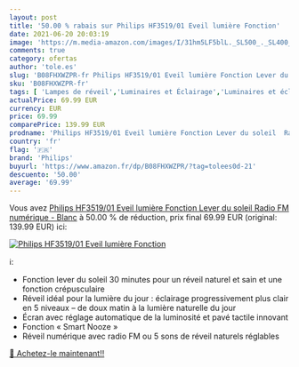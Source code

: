 ```yaml
---
layout: post
title: '50.00 % rabais sur Philips HF3519/01 Eveil lumière Fonction'
date: 2021-06-20 20:03:19
image: 'https://m.media-amazon.com/images/I/31hm5LF5blL._SL500_._SL400_.jpg'
comments: true
category: ofertas
author: 'tole.es'
slug: 'B08FHXWZPR-fr Philips HF3519/01 Eveil lumière Fonction Lever du soleil...'
sku: 'B08FHXWZPR-fr'
tags: [ 'Lampes de réveil','Luminaires et Éclairage','Luminaires et éclairage','Luminaires intérieur','philips','Éclairage spécial', ]
actualPrice: 69.99 EUR
currency: EUR
price: 69.99
comparePrice: 139.99 EUR
prodname: 'Philips HF3519/01 Eveil lumière Fonction Lever du soleil  Radio FM numérique - Blanc'
country: 'fr'
flag: '🇫🇷'
brand: 'Philips'
buyurl: 'https://www.amazon.fr/dp/B08FHXWZPR/?tag=tolees0d-21'
descuento: '50.00'
average: '69.99'
---
```


Vous avez [Philips HF3519/01 Eveil lumière Fonction Lever du soleil  Radio FM numérique - Blanc](https://www.amazon.fr/dp/B08FHXWZPR/?tag=tolees0d-21)  à  50.00 % de réduction, prix final  69.99 EUR (original: 139.99 EUR) ici:

[![Philips HF3519/01 Eveil lumière Fonction](https://m.media-amazon.com/images/I/31hm5LF5blL._SL500_._SL400_.jpg)](https://www.amazon.fr/dp/B08FHXWZPR/?tag=tolees0d-21)

ℹ️:

- Fonction lever du soleil 30 minutes pour un réveil naturel et sain et une fonction crépusculaire
- Réveil idéal pour la lumière du jour : éclairage progressivement plus clair en 5 niveaux – de doux matin à la lumière naturelle du jour
- Écran avec réglage automatique de la luminosité et pavé tactile innovant
- Fonction « Smart Nooze »
- Réveil numérique avec radio FM ou 5 sons de réveil naturels réglables

[🛒 Achetez-le maintenant!!](https://www.amazon.fr/dp/B08FHXWZPR/?tag=tolees0d-21)
